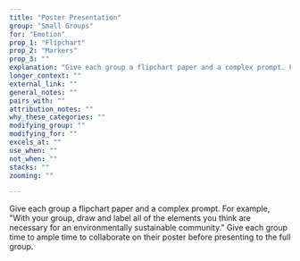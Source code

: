 ```yaml
---
title: "Poster Presentation"
group: "Small Groups"
for: "Emotion"
prop_1: "Flipchart"
prop_2: "Markers"
prop_3: ""
explanation: "Give each group a flipchart paper and a complex prompt. For example, \"With your group, draw and label all of the elements you think are necessary for an environmentally sustainable community.\" Give each group time to ample time to collaborate on their poster before presenting to the full group."
longer_context: ""
external_link: ""
general_notes: ""
pairs_with: ""
attribution_notes: ""
why_these_categories: ""
modifying_group: ""
modifying_for: ""
excels_at: ""
use_when: ""
not_when: ""
stacks: ""
zooming: ""

---
```


Give each group a flipchart paper and a complex prompt. For example, "With your group, draw and label all of the elements you think are necessary for an environmentally sustainable community." Give each group time to ample time to collaborate on their poster before presenting to the full group.
